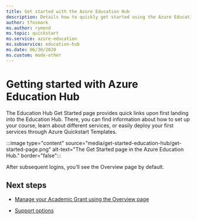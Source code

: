 ```yaml
---
title: Get started with the Azure Education Hub
description: Details how to quickly get started using the Azure Education Hub starting with the Get Started page.
author: tfosmark
ms.author: rymend
ms.topic: quickstart
ms.service: azure-education
ms.subservice: education-hub
ms.date: 06/30/2020
ms.custom: mode-other
---
```


# Getting started with Azure Education Hub

The Education Hub Get Started page provides quick links upon first landing into the Education Hub. There, you can find information about how to set up your course, learn about different services, or easily deploy your first services through Azure Quickstart Templates.

:::image type="content" source="media/get-started-education-hub/get-started-page.png" alt-text="The Get Started page in the Azure Education Hub." border="false":::

After subsequent logins, you'll see the Overview page by default. 

## Next steps

- [Manage your Academic Grant using the Overview page](hub-overview-page.md)

- [Support options](educator-service-desk.md)
